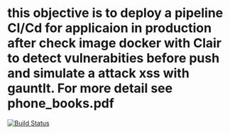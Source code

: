 # this objective is to deploy a pipeline CI/Cd for applicaion in production after check image docker with Clair to detect vulnerabities before push  and simulate a attack xss with gauntlt. For more detail see phone_books.pdf

[![Build Status](http://ec2-54-198-58-209.compute-1.amazonaws.com:8080/buildStatus/icon?job=CD-crud)](http://ec2-54-198-58-209.compute-1.amazonaws.com:8080/job/CD-crud/)
